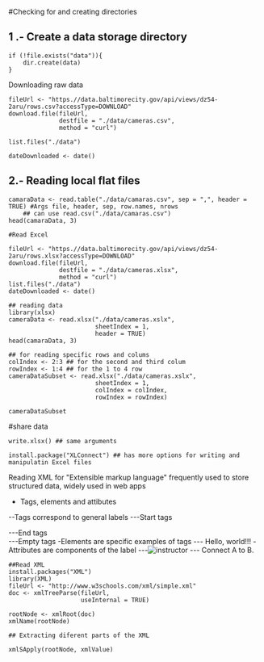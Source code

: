 #Checking for and creating directories

## 1 .- Create a data storage directory

```{R}
if (!file.exists("data")){
    dir.create(data)
}
```
Downloading raw data
```{R}
fileUrl <- "https.//data.baltimorecity.gov/api/views/dz54-2aru/rows.csv?accessType=DOWNLOAD"
download.file(fileUrl, 
              destfile = "./data/cameras.csv", 
              method = "curl")

list.files("./data")

dateDownloaded <- date()
```

## 2.- Reading local flat files

```{R}
camaraData <- read.table("./data/camaras.csv", sep = ",", header = TRUE) #Args file, header, sep, row.names, nrows 
    ## can use read.csv("./data/camaras.csv")
head(camaraData, 3)

#Read Excel

fileUrl <- "https.//data.baltimorecity.gov/api/views/dz54-2aru/rows.xlsx?accessType=DOWNLOAD"
download.file(fileUrl, 
              destfile = "./data/cameras.xlsx", 
              method = "curl")
list.files("./data")
dateDownloaded <- date()

## reading data
library(xlsx)
cameraData <- read.xlsx("./data/cameras.xslx", 
                        sheetIndex = 1, 
                        header = TRUE)
head(camaraData, 3)

## for reading specific rows and colums
colIndex <- 2:3 ## for the second and third colum
rowIndex <- 1:4 ## for the 1 to 4 row
cameraDataSubset <- read.xlsx("./data/cameras.xslx", 
                        sheetIndex = 1, 
                        colIndex = colIndex,
                        rowIndex = rowIndex)
                        
cameraDataSubset
```

#share data
```{R}
write.xlsx() ## same arguments

install.package("XLConnect") ## has more options for writing and manipulatin Excel files
```

Reading XML for "Extensible markup language" frequently used to store structured data, widely used in web apps
- Tags, elements and attibutes

--Tags correspond to general labels
---Start tags   <section>
---End tags     </section>
---Empty tags   <lie-breack />
-Elements are specific examples of tags
---<Greeting> Hello, world!!! </Greeting>
-Attributes are components of the label
---<img src = "oscar.jpg" alt = "instructor"/>
---<step number = "3"> Connect A to B. </step>
```{R}
##Read XML
install.packages("XML")
library(XML)
fileUrl <- "http://www.w3schools.com/xml/simple.xml"
doc <- xmlTreeParse(fileUrl, 
                    useInternal = TRUE)
                    
rootNode <- xmlRoot(doc)
xmlName(rootNode)

## Extracting diferent parts of the XML

xmlSApply(rootNode, xmlValue)
```
